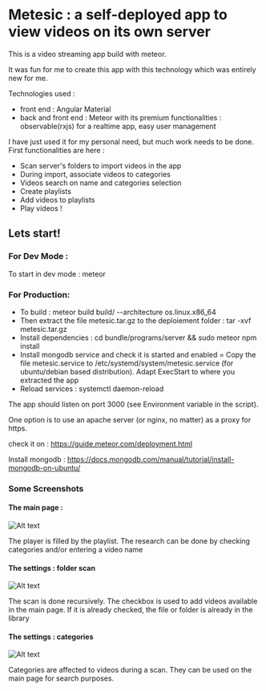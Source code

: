 [{]: <region> (header)
# Metesic : a self-deployed app to view videos on its own server
[}]: #
[{]: <region> (body)

This is a video streaming app build with meteor.

It was fun for me to create this app with this technology which was entirely new for me.

Technologies used :
 - front end : Angular Material
 - back and front end : Meteor with its premium functionalities : observable(rxjs) for a realtime app, easy user management

I have just used it for my personal need, but much work needs to be done. First functionalities are here :

  - Scan server's folders to import videos in the app
  - During import, associate videos to categories
  - Videos search on name and categories selection
  - Create playlists
  - Add videos to playlists
  - Play videos !

## Lets start!

### For Dev Mode :
To start in dev mode : meteor

### For Production:
 - To build : meteor build build/ --architecture os.linux.x86_64
 - Then extract the file metesic.tar.gz to the deploiement folder : tar -xvf metesic.tar.gz
 - Install dependencies : cd bundle/programs/server && sudo meteor npm install
 - Install mongodb service and check it is started and enabled
 = Copy the file metesic.service to /etc/systemd/system/metesic.service (for ubuntu/debian based distribution). Adapt ExecStart to where you extracted the app
 - Reload services : systemctl daemon-reload

The app should listen on port 3000 (see Environment variable in the script).

One option is to use an apache server (or nginx, no matter) as a proxy for https.



check it on : https://guide.meteor.com/deployment.html

Install mongodb : https://docs.mongodb.com/manual/tutorial/install-mongodb-on-ubuntu/

### Some Screenshots
#### The main page :
![Alt text](screenshots/mainPage.png?raw=true "Settings for folders")

The player is filled by the playlist.
The research can be done by checking categories and/or entering a video name

#### The settings : folder scan
![Alt text](screenshots/folders.png?raw=true "Settings for folders")

The scan is done recursively. The checkbox is used to add videos available in the main page. If it is already checked, the file or folder is already in the library

#### The settings : categories
![Alt text](screenshots/categories.png?raw=true "Settings for folders")

Categories are affected to videos during a scan. They can be used on the main page for search purposes.
